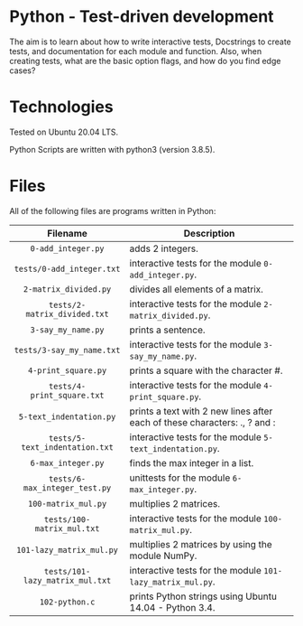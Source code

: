 # Python - Test-driven development

The aim is to learn about how to write interactive tests, Docstrings to create tests, and documentation for each module and function. Also, when creating tests, what are the basic option flags, and how do you find edge cases?

# Technologies

Tested on Ubuntu 20.04 LTS.

Python Scripts are written with python3 (version 3.8.5).

# Files

All of the following files are programs written in Python:

| Filename                        | Description
|:-------------------------------:| ----------------------------------------------------------------------------------------- 
| `0-add_integer.py`              | adds 2 integers.
| `tests/0-add_integer.txt`       | interactive tests for the module `0-add_integer.py`.
| `2-matrix_divided.py`           | divides all elements of a matrix.
| `tests/2-matrix_divided.txt`    | interactive tests for the module `2-matrix_divided.py`.
| `3-say_my_name.py`              | prints a sentence.
| `tests/3-say_my_name.txt`       | interactive tests for the module `3-say_my_name.py`.
| `4-print_square.py`             | prints a square with the character #.
| `tests/4-print_square.txt`      | interactive tests for the module `4-print_square.py`.
| `5-text_indentation.py`         | prints a text with 2 new lines after each of these characters: ., ? and :
| `tests/5-text_indentation.txt`  | interactive tests for the module `5-text_indentation.py`.
| `6-max_integer.py`              | finds the max integer in a list.
| `tests/6-max_integer_test.py`   | unittests for the module `6-max_integer.py`.
| `100-matrix_mul.py`             | multiplies 2 matrices.
| `tests/100-matrix_mul.txt`      | interactive tests for the module `100-matrix_mul.py`.
| `101-lazy_matrix_mul.py`        | multiplies 2 matrices by using the module NumPy.
| `tests/101-lazy_matrix_mul.txt` | interactive tests for the module `101-lazy_matrix_mul.py`.
| `102-python.c`                  | prints Python strings using Ubuntu 14.04 - Python 3.4.
